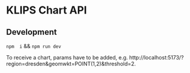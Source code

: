 # KLIPS Chart API

## Development

`npm  i` && `npm run dev`

To receive a chart, params have to be added, e.g. http://localhost:5173/?region=dresden&geomwkt=POINT(1,2)&threshold=2.


